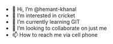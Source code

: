 - 👋 Hi, I’m @hemant-khanal
- 👀 I’m interested in cricket
- 🌱 I’m currently learning GIT
- 💞️ I’m looking to collaborate on just me
- 📫 How to reach me via cell phone

<!---
hemant-khanal/hemant-khanal is a ✨ special ✨ repository because its `README.md` (this file) appears on your GitHub profile.
You can click the Preview link to take a look at your changes.
--->

